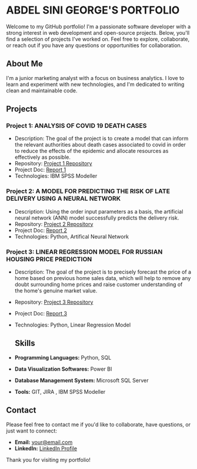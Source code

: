 # ABDEL SINI GEORGE'S PORTFOLIO

Welcome to my GitHub portfolio! I'm a passionate software developer with a strong interest in web development and open-source projects. Below, you'll find a selection of projects I've worked on. Feel free to explore, collaborate, or reach out if you have any questions or opportunities for collaboration.

## About Me

I'm a junior marketing analyst with a focus on business analytics. I love to learn and experiment with new technologies, and I'm dedicated to writing clean and maintainable code.

## Projects

### Project 1: ANALYSIS OF COVID 19 DEATH CASES
- Description: The goal of the project is to create a model that can inform the relevant authorities about death cases associated to covid in order to reduce the effects of 
  the epidemic and allocate resources as effectively as possible.
- Repository: [Project 1 Repository]()
- Project Doc: [Report 1]()
- Technologies: IBM SPSS Modeller

### Project 2: A MODEL FOR PREDICTING THE RISK OF LATE DELIVERY USING A NEURAL NETWORK
- Description: Using the order input parameters as a basis, the artificial neural network (ANN) model successfully predicts the delivery risk.
- Repository: [Project 2 Repository]()
- Project Doc: [Report 2]()
- Technologies: Python, Artifical Neural Network

### Project 3: LINEAR REGRESSION MODEL FOR RUSSIAN HOUSING PRICE PREDICTION
- Description: The goal of the project is to precisely forecast the price of a home based on previous home sales data, which will help to remove any doubt surrounding home 
  prices and raise customer understanding of the home's genuine market value.
- Repository: [Project 3 Repository]()
- Project Doc: [Report 3]()
- Technologies: Python, Linear Regression Model

  ## Skills

- **Programming Languages:** Python, SQL
- **Data Visualization Softwares:** Power BI
- **Database Management System:** Microsoft SQL Server
- **Tools:** GIT, JIRA , IBM SPSS Modeller

## Contact

Please feel free to contact me if you'd like to collaborate, have questions, or just want to connect:

- **Email:** your@email.com
- **LinkedIn:** [LinkedIn Profile](https://www.linkedin.com/in/yourusername)


Thank you for visiting my portfolio!


